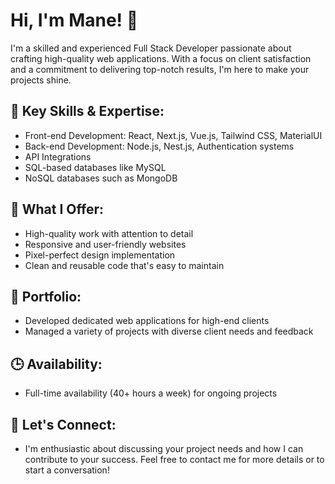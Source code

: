# Hi, I'm Mane! 👋
I'm a skilled and experienced Full Stack Developer passionate about crafting high-quality web applications. With a focus on client satisfaction and a commitment to delivering top-notch results, I'm here to make your projects shine.

## 🌟 Key Skills & Expertise:
- Front-end Development: React, Next.js, Vue.js, Tailwind CSS, MaterialUI
- Back-end Development: Node.js, Nest.js, Authentication systems
- API Integrations
- SQL-based databases like MySQL
- NoSQL databases such as MongoDB

## 🚀 What I Offer:
- High-quality work with attention to detail
- Responsive and user-friendly websites
- Pixel-perfect design implementation
- Clean and reusable code that's easy to maintain

## 💼 Portfolio:
- Developed dedicated web applications for high-end clients
- Managed a variety of projects with diverse client needs and feedback

## 🕒 Availability:
- Full-time availability (40+ hours a week) for ongoing projects

## 💬 Let's Connect:
- I'm enthusiastic about discussing your project needs and how I can contribute to your success. Feel free to contact me for more details or to start a conversation!

